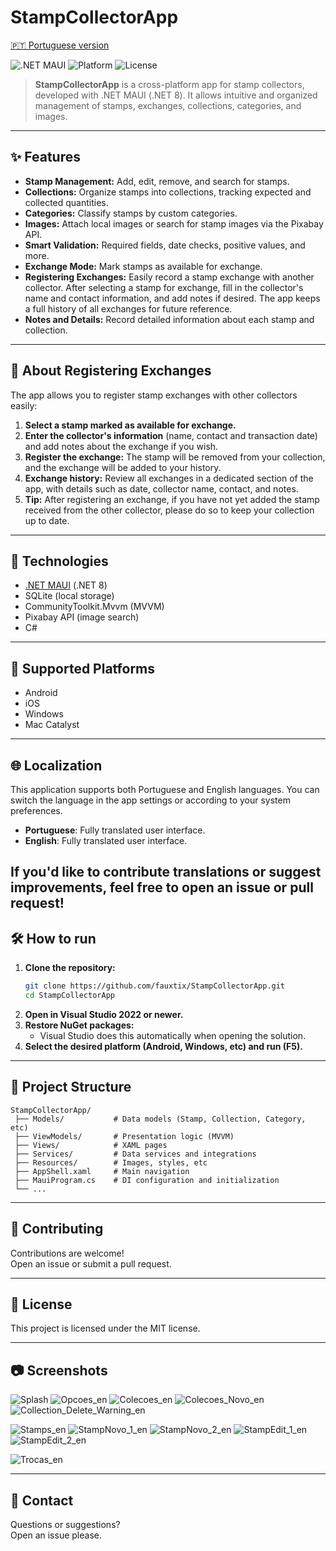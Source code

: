 # StampCollectorApp

[🇵🇹 Portuguese version](./README.md)

![.NET MAUI](https://img.shields.io/badge/.NET%20MAUI-8.0-blueviolet)
![Platform](https://img.shields.io/badge/platforms-Android%20%7C%20iOS%20%7C%20Windows%20%7C%20Mac-informational)
![License](https://img.shields.io/badge/license-MIT-green)

> **StampCollectorApp** is a cross-platform app for stamp collectors, developed with .NET MAUI (.NET 8). It allows intuitive and organized management of stamps, exchanges, collections, categories, and images.

---

## ✨ Features

- **Stamp Management:** Add, edit, remove, and search for stamps.
- **Collections:** Organize stamps into collections, tracking expected and collected quantities.
- **Categories:** Classify stamps by custom categories.
- **Images:** Attach local images or search for stamp images via the Pixabay API.
- **Smart Validation:** Required fields, date checks, positive values, and more.
- **Exchange Mode:** Mark stamps as available for exchange.
- **Registering Exchanges:** Easily record a stamp exchange with another collector. After selecting a stamp for exchange, fill in the collector's name and contact information, and add notes if desired. The app keeps a full history of all exchanges for future reference.
- **Notes and Details:** Record detailed information about each stamp and collection.

---

## 🔄 About Registering Exchanges

The app allows you to register stamp exchanges with other collectors easily:

1. **Select a stamp marked as available for exchange.**
2. **Enter the collector's information** (name, contact and transaction date) and add notes about the exchange if you wish.
3. **Register the exchange:** The stamp will be removed from your collection, and the exchange will be added to your history.
4. **Exchange history:** Review all exchanges in a dedicated section of the app, with details such as date, collector name, contact, and notes.
5. **Tip:** After registering an exchange, if you have not yet added the stamp received from the other collector, please do so to keep your collection up to date.

---

## 🚀 Technologies

- [.NET MAUI](https://learn.microsoft.com/dotnet/maui/) (.NET 8)
- SQLite (local storage)
- CommunityToolkit.Mvvm (MVVM)
- Pixabay API (image search)
- C#

---

## 📱 Supported Platforms

- Android
- iOS
- Windows
- Mac Catalyst

---

## 🌐 Localization

This application supports both Portuguese and English languages. You can switch the language in the app settings or according to your system preferences.

- **Portuguese**: Fully translated user interface.
- **English**: Fully translated user interface.

If you'd like to contribute translations or suggest improvements, feel free to open an issue or pull request!
---


## 🛠️ How to run

1. **Clone the repository:**
   ```sh
   git clone https://github.com/fauxtix/StampCollectorApp.git
   cd StampCollectorApp
   ```
2. **Open in Visual Studio 2022 or newer.**
3. **Restore NuGet packages:**
   - Visual Studio does this automatically when opening the solution.
4. **Select the desired platform (Android, Windows, etc) and run (F5).**

---

## 📂 Project Structure

```
StampCollectorApp/
 ├── Models/           # Data models (Stamp, Collection, Category, etc)
 ├── ViewModels/       # Presentation logic (MVVM)
 ├── Views/            # XAML pages
 ├── Services/         # Data services and integrations
 ├── Resources/        # Images, styles, etc
 ├── AppShell.xaml     # Main navigation
 ├── MauiProgram.cs    # DI configuration and initialization
 └── ...
```

---

## 📝 Contributing

Contributions are welcome!  
Open an issue or submit a pull request.

---

## 📄 License

This project is licensed under the MIT license.

---

## 📷 Screenshots

![Splash](https://github.com/user-attachments/assets/5f570aac-f09c-4b8b-977b-e4afd1fdf22f)
![Opcoes_en](https://github.com/user-attachments/assets/6dc9ad17-ba63-411a-bf72-380015142255)
![Colecoes_en](https://github.com/user-attachments/assets/e6788cde-96ed-44e1-bb38-351cbb16dabc)
![Colecoes_Novo_en](https://github.com/user-attachments/assets/9d3b02ad-9c95-43c7-b793-58dbfb4d52eb)
![Collection_Delete_Warning_en](https://github.com/user-attachments/assets/77ac317a-6050-44e2-a36d-029b37c99f8f)

![Stamps_en](https://github.com/user-attachments/assets/ef1abcf9-9d52-451b-9fac-631f40661a62)
![StampNovo_1_en](https://github.com/user-attachments/assets/c2f33719-8369-4c31-8ace-8c859c445de2)
![StampNovo_2_en](https://github.com/user-attachments/assets/19ecc078-d285-4bc8-808e-feffc8a74470)
![StampEdit_1_en](https://github.com/user-attachments/assets/c827c0b7-d4ce-4e0a-b67c-1d2da6ff748b)
![StampEdit_2_en](https://github.com/user-attachments/assets/efc4a4b2-0687-4dc3-8111-bc55b1edbadb)

![Trocas_en](https://github.com/user-attachments/assets/b90eb0e3-22d7-41e8-a08b-c38d8a348292)

---

## 🤝 Contact

Questions or suggestions?  
Open an issue please.
